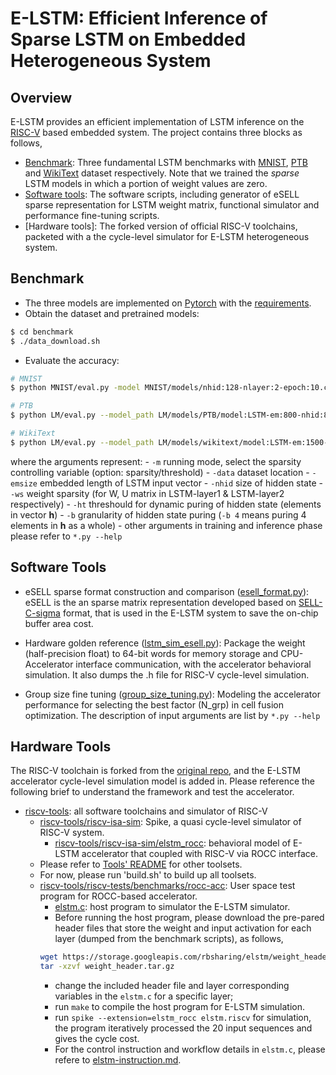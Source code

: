 # E-LSTM: Efficient Inference of Sparse LSTM on Embedded Heterogeneous System

## Overview
E-LSTM provides an efficient implementation of LSTM inference on the [RISC-V][risc-v] based embedded system. The project contains three blocks as follows,

- [Benchmark](./benchmark): Three fundamental LSTM benchmarks with [MNIST][mnist], [PTB][ptb] and [WikiText][wikitext] dataset respectively. Note that we trained the *sparse* LSTM models in which a portion of weight values are zero. 
- [Software tools](./software): The software scripts, including generator of eSELL sparse representation for LSTM weight matrix, functional simulator and performance fine-tuning scripts. 
- [Hardware tools]: The forked version of official RISC-V toolchains, packeted with a the cycle-level simulator for E-LSTM heterogeneous system. 


## Benchmark
- The three models are implemented on [Pytorch][pytorch] with the [requirements](./benchmark/requirements.txt). 
- Obtain the dataset and pretrained models: 
```bash
$ cd benchmark
$ ./data_download.sh
```
- Evaluate the accuracy:
```bash
# MNIST
$ python MNIST/eval.py -model MNIST/models/nhid:128-nlayer:2-epoch:10.ckpt -ws 0.3 0.5 0.2 0.4 -ht 0.3 0.8 -b 4

# PTB
$ python LM/eval.py --model_path LM/models/PTB/model:LSTM-em:800-nhid:800-nlayers:2-bptt:35-epoch:40-lr:20-tied:False-l1:False-l1_lambda:1e-05-dropout:0.65.ckpt.retrain -m sparsity -ws 0.2 0.5 0.2 0.6 -ht 0.12 0.22 -b 4

# WikiText
$ python LM/eval.py --model_path LM/models/wikitext/model:LSTM-em:1500-nhid:1500-nlayers:2-bptt:35-epoch:20-lr:8.0-tied:False-l1:False-l1_lambda:1e-05-dropout:0.65.ckpt -m sparsity --data LM/data/wikitext --emsize 1500 --nhid 1500 -ws 0.4 0.5 0.3 0.4 -ht 0.28 0.43 -b 4
```
where the arguments represent:
    - `-m` running mode, select the sparsity controlling variable (option: sparsity/threshold)
    - `-data` dataset location
    - `-emsize` embedded length of LSTM input vector
    - `-nhid` size of hidden state
    - `-ws` weight sparsity (for W, U matrix in LSTM-layer1 & LSTM-layer2 respectively)
    - `-ht` threshould for dynamic puring of hidden state (elements in vector **h**)
    - `-b` granularity of hidden state puring (`-b 4` means puring 4 elements in **h** as a whole)
    - other arguments in training and inference phase please refer to `*.py --help`

## Software Tools
- eSELL sparse format construction and comparison ([esell_format.py](./software/esell_format.py)): eSELL is the an sparse matrix representation developed based on [SELL-C-sigma][sell] format, that is used in the E-LSTM system to save the on-chip buffer area cost. 

- Hardware golden reference ([lstm_sim_esell.py](./software/lstm_sim_esell.py)): Package the weight (half-precision float) to 64-bit words for memory storage and CPU-Accelerator interface communication, with the accelerator behavioral simulation. It also dumps the .h file for RISC-V cycle-level simulation.

- Group size fine tuning ([group_size_tuning.py](./software/group_size_tuning.py)): Modeling the accelerator performance for selecting the best factor (N_grp) in cell fusion optimization. The description of input arguments are list by `*.py --help`

## Hardware Tools

The RISC-V toolchain is forked from the [original repo][rocket-chip], and the E-LSTM accelerator cycle-level simulation model is added in. Please reference the following brief to understand the framework and test the accelerator. 

<!-- - **Important toolset** -->
- [riscv-tools](./rocket-chip/riscv-tools): all software toolchains and simulator of RISC-V
    - [riscv-tools/riscv-isa-sim](./rocket-chip/riscv-tools/riscv-isa-sim): Spike, a quasi cycle-level simulator of RISC-V system.
        - [riscv-tools/riscv-isa-sim/elstm_rocc](./rocket-chip/riscv-tools/riscv-isa-sim/elstm_rocc): behavioral model of E-LSTM accelerator that coupled with RISC-V via ROCC interface. 
    - Please refer to [Tools' README](./rocket-chip/riscv-tools/README.md) for other toolsets. 
    - For now, please run 'build.sh' to build up all toolsets. 
    - [riscv-tools/riscv-tests/benchmarks/rocc-acc](./rocket-chip/riscv-tools/riscv-tests/benchmarks/rocc-acc): User space test program for ROCC-based accelerator. 
        - [elstm.c](./rocket-chip/riscv-tools/riscv-tests/benchmarks/rocc-acc/elstm.c): host program to simulator the E-LSTM simulator. 
        - Before running the host program, please download the pre-pared header files that store the weight and input activation for each layer (dumped from the benchmark scripts), as follows, 
        ``` bash
        wget https://storage.googleapis.com/rbsharing/elstm/weight_header.tar.gz
        tar -xzvf weight_header.tar.gz
        ```
        - change the included header file and layer corresponding variables in the `elstm.c` for a specific layer; 
        - run `make` to compile the host program for E-LSTM simulation.
        - run `spike --extension=elstm_rocc elstm.riscv` for simulation, the program iteratively processed the 20 input sequences and gives the cycle cost.
        - For the control instruction and workflow details in `elstm.c`, please refere to [elstm-instruction.md](./rocket-chip/riscv-tools/riscv-isa-sim/elstm_rocc/elstm-instruction.md). 























[risc-v]: https://riscv.org
[mnist]: http://yann.lecun.com/exdb/mnist/
[ptb]: https://catalog.ldc.upenn.edu/LDC99T42
[wikitext]: https://www.mediawiki.org/wiki/Wikitext
[pytorch]: https://www.pytorch.org
[sell]: https://arxiv.org/abs/1307.6209
[rocket-chip]: https://github.com/freechipsproject/rocket-chip/tree/7cd3352c3b802c3c50cb864aee828c6106414bb3

